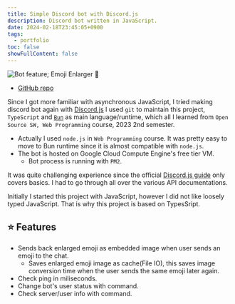 ```yaml
---
title: Simple Discord bot with Discord.js
description: Discord bot written in JavaScript.
date: 2024-02-18T23:45:05+0900
tags:
  - portfolio
toc: false
showFullContent: false
---
```


![Bot feature; Emoji Enlarger 🔎](attachments/bot.gif)

- [GitHub repo](https://github.com/nyhryan/atai-bot-2023)

Since I got more familiar with asynchronous JavaScript, I tried making discord bot again with [Discord.js](https://discord.js.org/) I used `git` to maintain this project, `TypeScript` and [`Bun`](https://bun.sh/) as main language/runtime, which all I learned from `Open Source SW, Web Programming` course, 2023 2nd semester.
- Actually I used `node.js` in `Web Programming` course. It was pretty easy to move to Bun runtime since it is almost compatible with `node.js`.
- The bot is hosted on Google Cloud Compute Engine's free tier VM.
    - Bot process is running with `PM2`.

It was quite challenging experience since the official [Discord.js guide](https://discordjs.guide/) only covers basics. I had to go through all over the various API documentations.

Initially I started this project with JavaScript, however I did not like loosely typed JavaScript. That is why this project is based on TypesSript.

## ⭐&#xFE0F; Features

- Sends back enlarged emoji as embedded image when user sends an emoji to the chat.
    - Saves enlarged emoji image as cache(File IO), this saves image conversion time when the user sends the same emoji later again.
- Check ping in miliseconds.
- Change bot's user status with command.
- Check server/user info with command.
